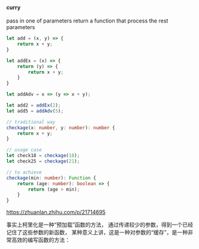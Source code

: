 #### curry
pass in one of parameters
return a function that process the rest parameters

```javascript
let add = (x, y) => {
    return x + y;
}

let addEx = (x) => {
    return (y) => {
        return x + y;
    }
}

let addAdv = x => (y => x + y);

let add2 = addEx(2);
let add5 = addAdv(5);

```


```typescript
// traditional way
checkage(x: number, y: number): number {
    return x + y;
}

// usage case
let check18 = checkage(18);
let check25 = checkage(21);

// to achieve
checkage(min: number): Function {
    return (age: number): boolean => {
        return (age > min);
    }
}
```

https://zhuanlan.zhihu.com/p/21714695

事实上柯里化是一种“预加载”函数的方法，
通过传递较少的参数，得到一个已经记住了这些参数的新函数，
某种意义上讲，这是一种对参数的“缓存”，是一种非常高效的编写函数的方法：